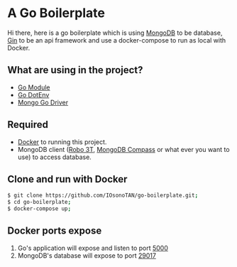 # A Go Boilerplate
Hi there, here is a go boilerplate which is using [MongoDB](https://github.com/mongodb/mongo-go-driver) to be database, [Gin](https://github.com/gin-gonic/gin) to be an api framework and use a docker-compose to run as local with Docker.

## What are using in the project?
- [Go Module](https://blog.golang.org/using-go-modules)
- [Go DotEnv](https://github.com/joho/godotenv)
- [Mongo Go Driver](https://github.com/mongodb/mongo-go-driver)

## Required
- [Docker](https://www.docker.com/) to running this project.
- MongoDB client ([Robo 3T](https://robomongo.org/), [MongoDB Compass](https://www.mongodb.com/products/compass) or what ever you want to use) to access database.

## Clone and run with Docker
```bash
$ git clone https://github.com/IOsonoTAN/go-boilerplate.git;
$ cd go-boilerplate;
$ docker-compose up;
```

## Docker ports expose
1. Go's application will expose and listen to port [5000](#)
2. MongoDB's database will expose to port [29017](#)
